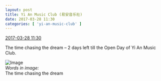 ```yaml
---
layout: post
title: Yi An Music Club (易安音乐社)
date: 2017-03-28 11:30
categories: [ 'yi-an-music-club' ]
---
```


<div class="weibo-info">
  <a href="http://weibo.com/6094546964/EBRsvwoph">2017-03-28 11:30</a>
</div>

The time chasing the dream – 2 days left till the Open Day of Yi An Music Club.

<!-- more -->

![Image](http://wx1.sinaimg.cn/mw690/006Es64Agy1fe2djauiyej30u01hc1kx.jpg)  
*Words in image:*  
The time chasing the dream
